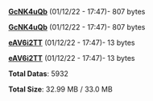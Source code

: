 [**GcNK4uQb**](/data/GcNK4uQb.txt) (01/12/22 - 17:47)- 807 bytes

[**GcNK4uQb**](/data/GcNK4uQb.txt) (01/12/22 - 17:47)- 807 bytes

[**eAV6i2TT**](/data/eAV6i2TT.txt) (01/12/22 - 17:47)- 13 bytes

[**eAV6i2TT**](/data/eAV6i2TT.txt) (01/12/22 - 17:47)- 13 bytes

**Total Datas**: 5932

**Total Size**: 32.99 MB / 33.0 MB